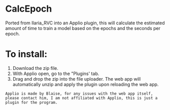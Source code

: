 # CalcEpoch

Ported from Ilaria_RVC into an Applio plugin, this will calculate the estimated amount of time to train a model based on the epochs and the seconds per epoch.

# To install:
1. Download the zip file.
2. With Applio open, go to the "Plugins' tab.
3. Drag and drop the zip into the file uploader. The web app will automatically unzip and apply the plugin upon reloading the web app.



`Applio is made by Blaise, for any issues with the web app itself, please contact him, I am not affiliated with Applio, this is just a plugin for the program.`
